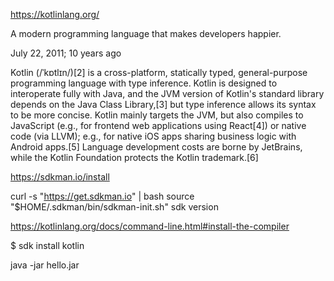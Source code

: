 https://kotlinlang.org/ 

A modern programming language
that makes developers happier.


July 22, 2011; 10 years ago

Kotlin (/ˈkɒtlɪn/)[2] is a cross-platform, statically typed, general-purpose programming language with type inference. Kotlin is designed to interoperate fully with Java, and the JVM version of Kotlin's standard library depends on the Java Class Library,[3] but type inference allows its syntax to be more concise. Kotlin mainly targets the JVM, but also compiles to JavaScript (e.g., for frontend web applications using React[4]) or native code (via LLVM); e.g., for native iOS apps sharing business logic with Android apps.[5] Language development costs are borne by JetBrains, while the Kotlin Foundation protects the Kotlin trademark.[6]



https://sdkman.io/install


curl -s "https://get.sdkman.io" | bash
source "$HOME/.sdkman/bin/sdkman-init.sh"
sdk version


https://kotlinlang.org/docs/command-line.html#install-the-compiler

$ sdk install kotlin


java -jar hello.jar